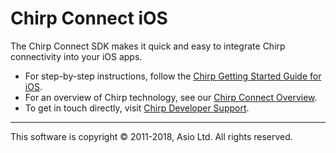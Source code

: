 # Chirp Connect iOS

The Chirp Connect SDK makes it quick and easy to integrate Chirp connectivity into your iOS apps.

* For step-by-step instructions, follow the [Chirp Getting Started Guide for iOS](https://developers.chirp.io/docs/getting-started/ios).
* For an overview of Chirp technology, see our [Chirp Connect Overview](https://developers.chirp.io/docs/).
* To get in touch directly, visit [Chirp Developer Support](https://developers.chirp.io/support).

***

This software is copyright © 2011-2018, Asio Ltd. All rights reserved.

